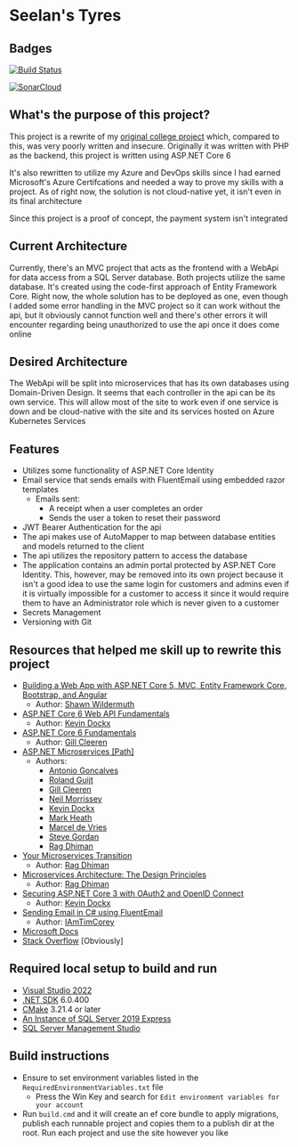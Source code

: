 # Seelan's Tyres

## Badges

[![Build Status](https://dev.azure.com/Shaylen/Personal/_apis/build/status/ShaylenReddy42.Seelans-Tyres?branchName=master)](https://dev.azure.com/Shaylen/Personal/_build/latest?definitionId=5&branchName=master)

[![SonarCloud](https://sonarcloud.io/images/project_badges/sonarcloud-black.svg)](https://sonarcloud.io/summary/new_code?id=ShaylenReddy42_Seelans-Tyres)

## What's the purpose of this project?

This project is a rewrite of my [original college project](https://bitbucket.org/Shaylen/seelans-tyres/src/master/) which, compared to this, was very poorly written and insecure. Originally it was written with PHP as the backend, this project is written using ASP.NET Core 6

It's also rewritten to utilize my Azure and DevOps skills since I had earned Microsoft's Azure Certifcations and needed a way to prove my skills with a project. As of right now, the solution is not cloud-native yet, it isn't even in its final architecture

Since this project is a proof of concept, the payment system isn't integrated

## Current Architecture

Currently, there's an MVC project that acts as the frontend with a WebApi for data access from a SQL Server database. Both projects utilize the same database. It's created using the code-first approach of Entity Framework Core. Right now, the whole solution has to be deployed as one, even though I added some error handling in the MVC project so it can work without the api, but it obviously cannot function well and there's other errors it will encounter regarding being unauthorized to use the api once it does come online

## Desired Architecture

The WebApi will be split into microservices that has its own databases using Domain-Driven Design. It seems that each controller in the api can be its own service. This will allow most of the site to work even if one service is down and be cloud-native with the site and its services hosted on Azure Kubernetes Services

## Features

* Utilizes some functionality of ASP.NET Core Identity
* Email service that sends emails with FluentEmail using embedded razor templates
  * Emails sent:
    * A receipt when a user completes an order
    * Sends the user a token to reset their password
* JWT Bearer Authentication for the api
* The api makes use of AutoMapper to map between database entities and models returned to the client
* The api utilizes the repository pattern to access the database
* The application contains an admin portal protected by ASP.NET Core Identity. This, however, may be removed into its own project because it isn't a good idea to use the same login for customers and admins even if it is virtually impossible for a customer to access it since it would require them to have an Administrator role which is never given to a customer
* Secrets Management
* Versioning with Git

## Resources that helped me skill up to rewrite this project

* [Building a Web App with ASP.NET Core 5, MVC, Entity Framework Core, Bootstrap, and Angular](https://www.pluralsight.com/courses/aspnetcore-mvc-efcore-bootstrap-angular-web)
  * Author: [Shawn Wildermuth](https://app.pluralsight.com/profile/author/shawn-wildermuth)
* [ASP.NET Core 6 Web API Fundamentals](https://www.pluralsight.com/courses/asp-dot-net-core-6-web-api-fundamentals)
  * Author: [Kevin Dockx](https://app.pluralsight.com/profile/author/kevin-dockx)
* [ASP.NET Core 6 Fundamentals](https://www.pluralsight.com/courses/asp-dot-net-core-6-fundamentals)
  * Author: [Gill Cleeren](https://app.pluralsight.com/profile/author/gill-cleeren)
* [ASP.NET Microservices [Path]](https://www.pluralsight.com/paths/net-microservices)
  * Authors:
    * [Antonio Goncalves](https://www.pluralsight.com/authors/antonio-goncalves)
    * [Roland Guijt](https://www.pluralsight.com/authors/roland-guijt)
    * [Gill Cleeren](https://www.pluralsight.com/authors/gill-cleeren)
    * [Neil Morrissey](https://www.pluralsight.com/authors/neil-morrissey)
    * [Kevin Dockx](https://www.pluralsight.com/authors/kevin-dockx)
    * [Mark Heath](https://www.pluralsight.com/authors/mark-heath)
    * [Marcel de Vries](https://www.pluralsight.com/authors/marcel-devries)
    * [Steve Gordan](https://www.pluralsight.com/authors/steve-gordon)
    * [Rag Dhiman](https://www.pluralsight.com/authors/rag-dhiman)
* [Your Microservices Transition](https://app.pluralsight.com/courses/your-microservices-transition)
  * Author: [Rag Dhiman](https://www.pluralsight.com/authors/rag-dhiman)
* [Microservices Architecture: The Design Principles](https://app.pluralsight.com/courses/microservices-design-principles)
  * Author: [Rag Dhiman](https://www.pluralsight.com/authors/rag-dhiman)
* [Securing ASP.NET Core 3 with OAuth2 and OpenID Connect](https://www.pluralsight.com/courses/securing-aspnet-core-3-oauth2-openid-connect)
  * Author: [Kevin Dockx](https://app.pluralsight.com/profile/author/kevin-dockx)
* [Sending Email in C# using FluentEmail](https://www.youtube.com/watch?v=qSeO9886nRM)
  * Author: [IAmTimCorey](https://www.youtube.com/user/IAmTimCorey)
* [Microsoft Docs](https://docs.microsoft.com/en-us/)
* [Stack Overflow](https://stackoverflow.com/) [Obviously]

## Required local setup to build and run

* [Visual Studio 2022](https://visualstudio.microsoft.com/downloads/)
* [.NET SDK](https://dotnet.microsoft.com/en-us/download/dotnet/6.0) 6.0.400
* [CMake](https://cmake.org/download/) 3.21.4 or later
* [An Instance of SQL Server 2019 Express](https://www.microsoft.com/en-us/sql-server/sql-server-downloads)
* [SQL Server Management Studio](https://docs.microsoft.com/en-us/sql/ssms/download-sql-server-management-studio-ssms?view=sql-server-ver16)

## Build instructions

* Ensure to set environment variables listed in the `RequiredEnvironmentVariables.txt` file
  * Press the Win Key and search for `Edit environment variables for your account`
* Run `build.cmd` and it will create an ef core bundle to apply migrations, publish each runnable project and copies them to a publish dir at the root. Run each project and use the site however you like